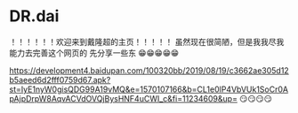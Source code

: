 # DR.dai




！！！！！！欢迎来到戴隆超的主页！！！！！
虽然现在很简陋，但是我我尽我能力去完善这个网页的
先分享一些东
😁😁😁😁😁

<https://development4.baidupan.com/100320bb/2019/08/19/c3662ae305d12b5aeed6d2fff0759d67.apk?st=IyE1nyW0gisQDG99A19vMQ&e=1570107166&b=CL1e0lP4VbVUk1SoCr0ApAjpDrpW8AqvACVdOVQjBysHNF4uCWI_c&fi=11234609&up=> 
😏😏😏😏

